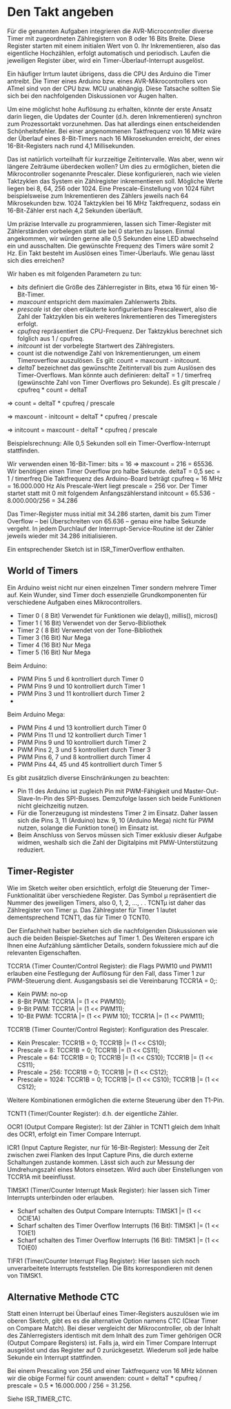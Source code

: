# Den Takt angeben

Für die genannten Aufgaben integrieren die AVR-Microcontroller diverse Timer mit zugeordneten Zählregistern von 8 oder 16 Bits Breite. Diese Register starten mit einem initialen Wert von 0. Ihr Inkrementieren, also das eigentliche Hochzählen, erfolgt automatisch und periodisch. Laufen die jeweiligen Register über, wird ein Timer-Überlauf-Interrupt ausgelöst.

Ein häufiger Irrtum lautet übrigens, dass die CPU des Arduino die Timer antreibt. Die Timer eines Arduino bzw. eines AVR-Mikrocontrollers von ATmel sind von der CPU bzw. MCU unabhängig. Diese Tatsache sollten Sie sich bei den nachfolgenden Diskussionen vor Augen halten.

Um eine möglichst hohe Auflösung zu erhalten, könnte der erste Ansatz darin liegen, die Updates der Counter (d.h. deren Inkrementieren) synchron zum Prozessortakt vorzunehmen. Das hat allerdings einen entscheidenden Schönheitsfehler. Bei einer angenommenen Taktfrequenz von 16 MHz wäre der Überlauf eines 8-Bit-Timers nach 16 Mikrosekunden erreicht, der eines 16-Bit-Registers nach rund 4,1 Millisekunden.

Das ist natürlich vorteilhaft für kurzzeitige Zeitintervalle. Was aber, wenn wir längere Zeiträume überdecken wollen? Um dies zu ermöglichen, bieten die Mikrocontroller sogenannte Prescaler. Diese konfigurieren, nach wie vielen Taktzyklen das System ein Zählregister inkrementieren soll. Mögliche Werte liegen bei 8, 64, 256 oder 1024. Eine Prescale-Einstellung von 1024 führt beispielsweise zum Inkrementieren des Zählers jeweils nach 64 Mikrosekunden bzw. 1024 Taktzyklen bei 16 MHz Taktfrequenz, sodass ein 16-Bit-Zähler erst nach 4,2 Sekunden überläuft.

Um präzise Intervalle zu programmieren, lassen sich Timer-Register mit Zählerständen vorbelegen statt sie bei 0 starten zu lassen. Einmal angekommen, wir würden gerne alle 0,5 Sekunden eine LED abwechselnd ein und ausschalten. Die gewünschte Frequenz des Timers wäre somit 2 Hz. Ein Takt besteht im Auslösen eines Timer-Überlaufs. Wie genau lässt sich dies erreichen?

Wir haben es mit folgenden Parametern zu tun:

- *bits* definiert die Größe des Zählerregister in Bits, etwa 16 für einen 16-Bit-Timer.
- *maxcount* entspricht dem maximalen Zahlenwerts 2bits.
- *prescale* ist der oben erläuterte konfigurierbare Prescalewert, also die Zahl der Taktzyklen bis ein weiteres Inkrementieren des Timeregisters erfolgt.
- *cpufreq* repräsentiert die CPU-Frequenz. Der Taktzyklus berechnet sich folglich aus 1 / cpufreq.
- *initcount* ist der vorbelegte Startwert des Zählregisters.
- count ist die notwendige Zahl von Inkrementierungen, um einem Timeroverflow auszulösen. Es gilt: count = maxcount - initcount.
- *deltaT* bezeichnet das gewünschte Zeitintervall bis zum Auslösen des Timer-Overflows. Man könnte auch definieren: deltaT = 1 / timerfreq (gewünschte Zahl von Timer Overflows pro Sekunde).
Es gilt prescale / cpufreq * count = deltaT

=> count = deltaT * cpufreq / prescale

=> maxcount - initcount = deltaT * cpufreq / prescale

=> initcount = maxcount - deltaT * cpufreq / prescale

Beispielsrechnung: Alle 0,5 Sekunden soll ein Timer-Overflow-Interrupt stattfinden.

Wir verwenden einen 16-Bit-Timer: bits = 16 => maxcount = 216 = 65536.
Wir benötigen einen Timer Overflow pro halbe Sekunde. deltaT = 0,5 sec = 1 / timerfreq
Die Taktfrequenz des Arduino-Board beträgt cpufreq = 16 MHz = 16.000.000 Hz
Als Prescale-Wert liegt prescale = 256 vor.
Der Timer startet statt mit 0 mit folgendem Anfangszählerstand initcount = 65.536 - 8.000.000/256 = 34.286

Das Timer-Register muss initial mit 34.286 starten, damit bis zum Timer Overflow – bei Überschreiten von 65.636 – genau eine halbe Sekunde vergeht. In jedem Durchlauf der Interrrupt-Service-Routine ist der Zähler jeweils wieder mit 34.286 initialisieren.

Ein entsprechender Sketch ist in ISR_TimerOverflow enthalten.

## World of Timers

Ein Arduino weist nicht nur einen einzelnen Timer sondern mehrere Timer auf. Kein Wunder, sind Timer doch essenzielle Grundkomponenten für verschiedene Aufgaben eines Mikrocontrollers.

- Timer 0 ( 8 Bit) Verwendet für Funktionen wie delay(), millis(), micros()
- Timer 1 ( 16 Bit) Verwendet von der Servo-Bibliothek
- Timer 2 ( 8 Bit) Verwendet von der Tone-Bibliothek
- Timer 3 (16 Bit) Nur Mega
- Timer 4 (16 Bit) Nur Mega
- Timer 5 (16 Bit) Nur Mega

Beim Arduino:

- PWM Pins 5 und 6 kontrolliert durch Timer 0
- PWM Pins 9 und 10 kontrolliert durch Timer 1
- PWM Pins 3 und 11 kontrolliert durch Timer 2
- 
Beim Arduino Mega:

- PWM Pins 4 und 13 kontrolliert durch Timer 0
- PWM Pins 11 und 12 kontrolliert durch Timer 1
- PWM Pins 9 und 10 kontrolliert durch Timer 2
- PWM Pins 2, 3 und 5 kontrolliert durch Timer 3
- PWM Pins 6, 7 und 8 kontrolliert durch Timer 4
- PWM Pins 44, 45 und 45 kontrolliert durch Timer 5

Es gibt zusätzlich diverse Einschränkungen zu beachten:

- Pin 11 des Arduino ist zugleich Pin mit PWM-Fähigkeit und Master-Out-Slave-In-Pin des SPI-Busses. Demzufolge lassen sich beide Funktionen nicht gleichzeitig nutzen.
- Für die Tonerzeugung ist mindestens Timer 2 im Einsatz. Daher lassen sich die Pins 3, 11 (Arduino) bzw. 9, 10 (Arduino Mega) nicht für PWM nutzen, solange die Funktion tone() im Einsatz ist.
- Beim Anschluss von Servos müssen sich Timer exklusiv dieser Aufgabe widmen, weshalb sich die Zahl der Digitalpins mit PMW-Unterstützung reduziert.

## Timer-Register

Wie im Sketch weiter oben ersichtlich, erfolgt die Steuerung der Timer-Funktionalität über verschiedene Register. Das Symbol µ repräsentiert die Nummer des jeweiligen Timers, also 0, 1, 2, ..., . . TCNTµ ist daher das Zählregister von Timer µ. Das Zählregister für Timer 1 lautet dementsprechend TCNT1, das für Timer 0 TCNT0.

Der Einfachheit halber beziehen sich die nachfolgenden Diskussionen wie auch die beiden Beispiel-Sketches auf Timer 1. Des Weiteren erspare ich Ihnen eine Aufzählung sämtlicher Details, sondern fokussiere mich auf die relevanten Eigenschaften.

TCCR1A (Timer Counter/Control Register): die Flags PWM10 und PWM11 erlauben eine Festlegung der Auflösung für den Fall, dass Timer 1 zur PWM-Steuerung dient. Ausgangsbasis sei die Vereinbarung TCCR1A = 0;:

- Kein PWM: no-op
- 8-Bit PWM: TCCR1A |= (1 << PWM10);
- 9-Bit PWM: TCCR1A |= (1 << PWM11);
- 10-Bit PWM: TCCR1A |= (1 << PWM 10); TCCR1A |= (1 << PWM11);

TCCR1B (Timer Counter/Control Register): Konfiguration des Prescaler.

- Kein Prescaler: TCCR1B = 0; TCCR1B |= (1 << CS10);
- Prescale = 8: TCCR1B = 0; TCCR1B |= (1 << CS11);
- Prescale = 64: TCCR1B = 0; TCCR1B |= (1 << CS10); TCCR1B |= (1 << CS11);
- Prescale = 256: TCCR1B = 0; TCCR1B |= (1 << CS12);
- Prescale = 1024: TCCR1B = 0; TCCR1B |= (1 << CS10); TCCR1B |= (1 << CS12);

Weitere Kombinationen ermöglichen die externe Steuerung über den T1-Pin.

TCNT1 (Timer/Counter Register): d.h. der eigentliche Zähler.

OCR1 (Output Compare Register): Ist der Zähler in TCNT1 gleich dem Inhalt des OCR1, erfolgt ein Timer Compare Interrupt.

ICR1 (Input Capture Register, nur für 16-Bit-Register): Messung der Zeit zwischen zwei Flanken des Input Capture Pins, die durch externe Schaltungen zustande kommen. Lässt sich auch zur Messung der Umdrehungszahl eines Motors einsetzen. Wird auch über Einstellungen von TCCR1A mit beeinflusst.

TIMSK1 (Timer/Counter Interrupt Mask Register): hier lassen sich Timer Interrupts unterbinden oder erlauben.

- Scharf schalten des Output Compare Interrupts: TIMSK1 |= (1 << OCIE1A)
- Scharf schalten des Timer Overflow Interrupts (16 Bit): TIMSK1 |= (1 << TOIE1)
- Scharf schalten des Timer Overflow Interrupts (16 Bit): TIMSK1 |= (1 << TOIE0)

TIFR1 (Timer/Counter Interrupt Flag Register): Hier lassen sich noch unverarbeitete Interrupts feststellen. Die Bits korrespondieren mit denen von TIMSK1.

## Alternative Methode CTC

Statt einen Interrupt bei Überlauf eines Timer-Registers auszulösen wie im oberen Sketch, gibt es es die alternative Option namens CTC (Clear Timer on Compare Match). Bei dieser vergleicht der Mikrocontroller, ob der Inhalt des Zählerregisters identisch mit dem Inhalt des zum Timer gehörigen OCR (Output Compare Registers) ist. Falls ja, wird ein Timer Compare Interrupt ausgelöst und das Register auf 0 zurückgesetzt. Wiederum soll jede halbe Sekunde ein Interrupt stattfinden.

Bei einem Prescaling von 256 und einer Taktfrequenz von 16 MHz können wir die obige Formel für count anwenden: count = deltaT * cpufreq / prescale = 0.5 * 16.000.000 / 256 = 31.256.

Siehe ISR_TIMER_CTC.
